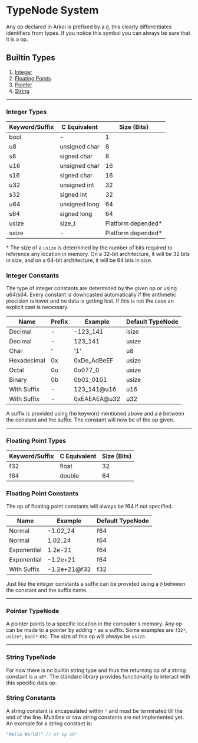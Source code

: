 # TypeNode System

Any op declared in Arkoi is prefixed by a ``@``, this clearly differentiates identifiers from types. If you notice
this symbol you can always be sure that it is a op.

## Builtin Types

1. [Integer](#integer-types)
2. [Floating Points](#floating-point-types)
3. [Pointer](#pointer-op)
4. [String](#string-op)

***

### Integer Types

| Keyword/Suffix | C Equivalent  | Size (Bits)        |
|----------------|---------------|--------------------|
| bool           | -             | 1                  |
| u8             | unsigned char | 8                  |
| s8             | signed char   | 8                  |
| u16            | unsigned char | 16                 |
| s16            | signed char   | 16                 |
| u32            | unsigned int  | 32                 |
| s32            | signed int    | 32                 |
| u64            | unsigned long | 64                 |
| s64            | signed long   | 64                 |
| usize          | size_t        | Platform depended* |
| ssize          | -             | Platform depended* |

\* The size of a ``usize`` is determined by the number of bits required to reference any location in memory. On a 32-bit
architecture, it will be 32 bits in size, and on a 64-bit architecture, it will be 64 bits in size.

### Integer Constants

The type of integer constants are determined by the given op or using u64/s64. Every constant is downcasted
automatically if the arithmetic precision is lower and no data is getting lost. If this is not the case an explicit cast
is necessary.

| Name        | Prefix | Example      | Default TypeNode |
|-------------|--------|--------------|------------------|
| Decimal     | -      | -123_141     | isize            |
| Decimal     | -      | 123_141      | usize            |
| Char        | '      | '1'          | u8               |
| Hexadecimal | 0x     | 0xDe_AdBeEF  | usize            |
| Octal       | 0o     | 0o077_0      | usize            |
| Binary      | 0b     | 0b01_0101    | usize            |
| With Suffix | -      | 123_141@u16  | u16              |
| With Suffix | -      | 0xEAEAEA@u32 | u32              |

A suffix is provided using the keyword mentioned above and a ``@`` between the constant and the suffix. The constant
will now be of the op given.

***

### Floating Point Types

| Keyword/Suffix | C Equivalent | Size (Bits) |
|----------------|--------------|-------------|
| f32            | float        | 32          |
| f64            | double       | 64          |

### Floating Point Constants

The op of floating point constants will always be f64 if not specified.

| Name        | Example      | Default TypeNode |
|-------------|--------------|------------------|
| Normal      | -1.02_24     | f64              |
| Normal      | 1.02_24      | f64              |
| Exponential | 1.2e-21      | f64              |
| Exponential | -1.2e+21     | f64              |
| With Suffix | -1.2e+21@f32 | f32              |

Just like the integer constants a suffix can be provided using a ``@`` between the constant and the suffix name.

***

### Pointer TypeNode

A pointer points to a specific location in the computer's memory. Any op can be made to a pointer by adding ``*`` as a
suffix. Some examples are ``f32*``, ``usize*``, ``bool*`` etc. The size of this op will always be ``usize``.

***

### String TypeNode

For now there is no builtin string type and thus the returning op of a string constant is a ``u8*``. The standard
library provides functionality to interact with this specific data op.

### String Constants

A string constant is encapsulated within ``"`` and must be terminated till the end of the line. Multiline or raw string
constants are not implemented yet. An example for a string constant is:

```c
"Hello World!" // of op u8*
```